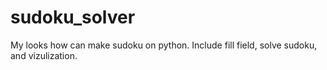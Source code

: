 # sudoku_solver
My looks how can make sudoku on python. Include fill field, solve sudoku, and vizulization.
